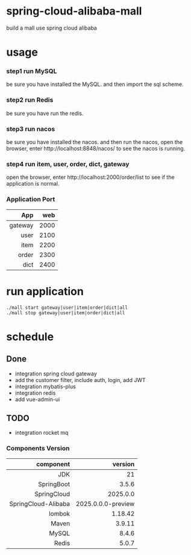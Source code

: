 # spring-cloud-alibaba-mall
build a mall use spring cloud alibaba

# usage 
### step1 run MySQL
be sure you have installed the MySQL.
and then import the sql scheme.

### step2 run Redis
be sure you have run the redis.

### step3 run nacos
be sure you have installed the nacos.
and then run the nacos, open the browser, enter http://localhost:8848/nacos/ to see the nacos is running.

### step4 run item, user, order, dict, gateway
open the browser, enter http://localhost:2000/order/list to see if the application is normal.

### Application Port
App | web 
-:|-:
gateway | 2000 |
user | 2100 |
item | 2200 | 
order | 2300 | 
dict | 2400 | 

# run application
```shell
./mall start gateway|user|item|order|dict|all
./mall stop gateway|user|item|order|dict|all
```

# schedule
## Done
- integration spring cloud gateway
- add the customer filter, include auth, login, add JWT
- integration mybatis-plus
- integration redis
- add vue-admin-ui

## TODO
- integration rocket mq

### Components Version
component |            version 
-:|-------------------:
JDK |                 21 |
SpringBoot |              3.5.6 |
SpringCloud |           2025.0.0 |
SpringCloud-Alibaba | 2025.0.0.0-preview | 
lombok | 1.18.42 |
Maven |             3.9.11 | 
MySQL |              8.4.6 | 
Redis |              5.0.7 | 
